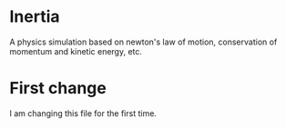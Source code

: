# Inertia
A physics simulation based on newton's law of motion, conservation of momentum and kinetic energy, etc.

# First change
I am changing this file for the first time.
